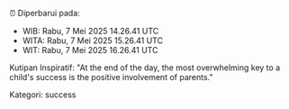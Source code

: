 ⏰ Diperbarui pada:
- WIB: Rabu, 7 Mei 2025 14.26.41 UTC
- WITA: Rabu, 7 Mei 2025 15.26.41 UTC
- WIT: Rabu, 7 Mei 2025 16.26.41 UTC

Kutipan Inspiratif:
"At the end of the day, the most overwhelming key to a child's success is the positive involvement of parents."


Kategori: success

